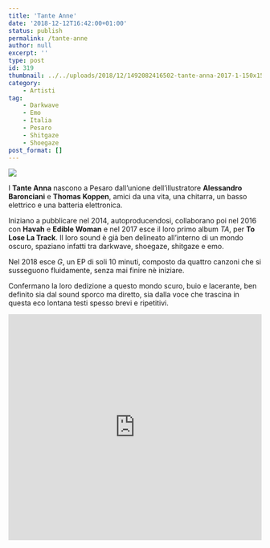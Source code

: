 ```yaml
---
title: 'Tante Anne'
date: '2018-12-12T16:42:00+01:00'
status: publish
permalink: /tante-anne
author: null
excerpt: ''
type: post
id: 319
thumbnail: ../../uploads/2018/12/1492082416502-tante-anna-2017-1-150x150.jpg
category:
    - Artisti
tag:
    - Darkwave
    - Emo
    - Italia
    - Pesaro
    - Shitgaze
    - Shoegaze
post_format: []
---
```

![](../../uploads/2018/12/1492082416502-tante-anna-2017-1.jpg)

I **Tante Anna** nascono a Pesaro dall’unione dell’illustratore **Alessandro Baronciani** e **Thomas Koppen**, amici da una vita, una chitarra, un basso elettrico e una batteria elettronica.

Iniziano a pubblicare nel 2014, autoproducendosi, collaborano poi nel 2016 con **Havah** e **Edible Woman** e nel 2017 esce il loro primo album *TA*, per **To Lose La Track**. Il loro sound è già ben delineato all’interno di un mondo oscuro, spaziano infatti tra darkwave, shoegaze, shitgaze e emo.

Nel 2018 esce *G*, un EP di soli 10 minuti, composto da quattro canzoni che si susseguono fluidamente, senza mai finire nè iniziare.

Confermano la loro dedizione a questo mondo scuro, buio e lacerante, ben definito sia dal sound sporco ma diretto, sia dalla voce che trascina in questa eco lontana testi spesso brevi e ripetitivi.

<iframe frameborder="no" height="450" scrolling="no" src="http://w.soundcloud.com/player/?url=http%3A//api.soundcloud.com/playlists/661512777&color=%230d0a0a&auto_play=false&hide_related=false&show_comments=true&show_user=true&show_reposts=false&show_teaser=true&visual=true" width="100%"></iframe>